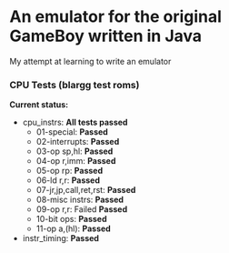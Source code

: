 # An emulator for the original GameBoy written in Java
My attempt at learning to write an emulator

### CPU Tests (blargg test roms)
__Current status:__
 - cpu_instrs: __All tests passed__
     - 01-special: __Passed__
     - 02-interrupts: __Passed__
     - 03-op sp,hl: __Passed__
     - 04-op r,imm: __Passed__
     - 05-op rp: __Passed__
     - 06-ld r,r: __Passed__
     - 07-jr,jp,call,ret,rst: __Passed__
     - 08-misc instrs: __Passed__
     - 09-op r,r: Failed __Passed__
     - 10-bit ops: __Passed__
     - 11-op a,(hl): __Passed__
 - instr_timing: __Passed__